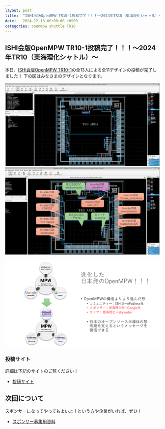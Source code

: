 ```yaml
---
layout: post
title:  "ISHI会版OpenMPW TR10-1投稿完了！！！～2024年TR10（東海理化シャトル）～"
date:   2024-12-18 00:00:00 +0900
categories: openmpw shuttle TR10
---
```

## ISHI会版OpenMPW TR10-1投稿完了！！！～2024年TR10（東海理化シャトル）～

本日、[ISHI会版OpenMPW TR10-1](https://ishi-kai.org/openmpw/shuttle/tr10/2024/10/15/shuttle_ISHI-Kai_OpenMPW-TR10-1_start.html)の全13人による全11デザインの投稿が完了しました！
下の図はみなさまのデザインとなります。

  ![みんなのデザイン](https://github.com/ishi-kai/ISHI-KAI_Multiple_Projects_OpenMPW_TR10-1/blob/main/images/submited_layout.png)
  ![みんなのデザイン名前入り](https://github.com/ishi-kai/ISHI-KAI_Multiple_Projects_OpenMPW_TR10-1/raw/main/images/submited_layout_name.png)

  ![ISHI会版OpenMPW](/assets/images/shuttle/TR10/2024_formation.png)  


### 投稿サイト
詳細は下記のサイトのご覧ください！  
- [投稿サイト](https://github.com/ishi-kai/ISHI-KAI_Multiple_Projects_OpenMPW_TR10-1)  


## 次回について
スポンサーになってやってもよいよ！という方や企業がいれば、ぜひ！  
- [スポンサー募集用資料](https:://www.noritsuna.jp/download/sponsor4shuttle.pdf)

